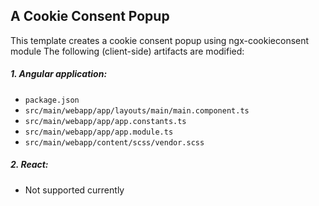 ## A Cookie Consent Popup

This template creates a cookie consent popup using ngx-cookieconsent module
The following (client-side) artifacts are modified:

##### 1. Angular application:

- `package.json`
- `src/main/webapp/app/layouts/main/main.component.ts`
- `src/main/webapp/app/app.constants.ts`
- `src/main/webapp/app/app.module.ts`
- `src/main/webapp/content/scss/vendor.scss`

##### 2. React:

- Not supported currently
